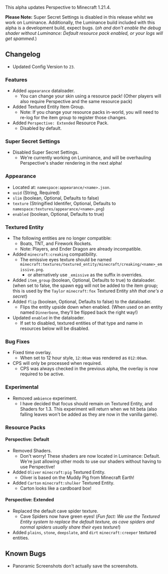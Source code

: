 This alpha updates Perspective to Minecraft 1.21.4.

**Please Note:**
Super Secret Settings is disabled in this release whilst we work on Luminance. Additionally, the Luminance build included with this alpha is a development build, expect bugs. (*oh and don't enable the debug shader without Luminance: Default resource pack enabled, or your logs will get spammed.*)

## Changelog
- Updated Config Version to `23`.

### Features
- Added `appearance` dataloader.
  - You can change your skin using a resource pack! (Other players will also require Perspective and the same resource pack)
- Added Textured Entity Item Group.
  - Note: If you change your resource packs in-world, you will need to re-log for the item group to register those changes.
- Added `Perspective: Extended` Resource Pack.
  - Disabled by default.

### Super Secret Settings
- Disabled Super Secret Settings.
  - We're currently working on Luminance, and will be overhauling Perspective's shader rendering in the next alpha!

### Appearance
- Located at: `namespace:appearance/<name>.json`.
- `uuid` (String, Required)
- `slim` (boolean, Optional, Defaults to false)
- `texture` (Stringified Identifer, Optional, Defaults to `namespace:textures/appearance/<name>.png`)
- `enabled` (boolean, Optional, Defaults to true)

### Textured Entity
- The following entities are no longer compatible:
  - Boats, TNT, and Firework Rockets.
  - Note: Players, and Ender Dragon are already incompatible.
- Added `minecraft:creaking` compatibility.
  - The emissive eyes texture should be named `minecraft:textures/textured_entity/minecraft/creaking/<name>_emissive.png`.
    - or alternatively use `_emissive` as the suffix in overrides.
- Added `item_group` (boolean, Optional, Defaults to true) to dataloader. (when set to false, the spawn egg will not be added to the item group; this is used by the `Taylor` `minecraft:fox` Textured Entity *shh that one's a secret*)
- Added `flip` (boolean, Optional, Defaults to false) to the dataloader.
  - Flips the entity upside down when enabled. (When used on an entity named `Dinnerbone`, they'll be flipped back the right way!)
- Updated `enabled` in the dataloader.
  - If set to disabled, textured entities of that type and name in resources below will be disabled.

### Bug Fixes
- Fixed time overlay.
  - When set to 12 hour style, `12:00am` was rendered as `012:00am`.
- CPS will only be processed when required.
  - CPS was always checked in the previous alpha, the overlay is now required to be active.

### Experimental
- Removed `ambience` experiment.
  - I have decided that focus should remain on Textured Entity, and Shaders for 1.3. This experiment will return when we hit beta (also falling leaves won't be added as they are now in the vanilla game).

### Resource Packs
#### Perspective: Default
- Removed Shaders.
  - Don't worry! These shaders are now located in Luminance: Default. We're just allowing other mods to use our shaders without having to use Perspective!
- Added `Oliver` `minecraft:pig` Textured Entity.
  - Oliver is based on the Muddy Pig from Minecraft Earth!
- Added `Carton` `minecraft:shulker` Textured Entity.
  - Carton looks like a cardboard box!
#### Perspective: Extended
- Replaced the default cave spider texture.
  - Cave Spiders now have green eyes! (_Fun fact: We use the Textured Entity system to replace the default texture, as cave spiders and normal spiders usually share their eyes texture!_)
- Added `plains`, `stone`, `deepslate`, and `dirt` `minecraft:creeper` textured entities.

## Known Bugs
- Panoramic Screenshots don't actually save the screenshots.